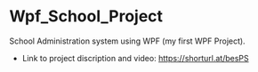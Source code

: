 # Wpf_School_Project
School Administration system using WPF (my first WPF Project).
- Link to project discription and video: https://shorturl.at/besPS
